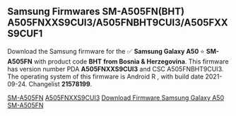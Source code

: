<h2>Samsung Firmwares SM-A505FN(BHT) A505FNXXS9CUI3/A505FNBHT9CUI3/A505FXXS9CUF1</h2>
Download the Samsung firmware for the ✅ <strong>Samsung Galaxy A50 </strong> ⭐ <strong>SM-A505FN</strong> with product code <strong>BHT</strong> <strong> from Bosnia & Herzegovina</strong>. This firmware has version number PDA <strong>A505FNXXS9CUI3</strong> and CSC A505FNBHT9CUI3. The operating system of this firmware is Android R , with build date 2021-09-24. Changelist <strong>21578199</strong>.


[SM-A505FN](https://samfirm.shop/samsung/model/SM-A505FN)
[A505FNXXS9CUI3](https://samfirm.shop/samsung/pda/A505FNXXS9CUI3)
[Download Firmware Samsung Galaxy A50 SM-A505FN](https://samfirm.shop/samsung/firmware/459764)
